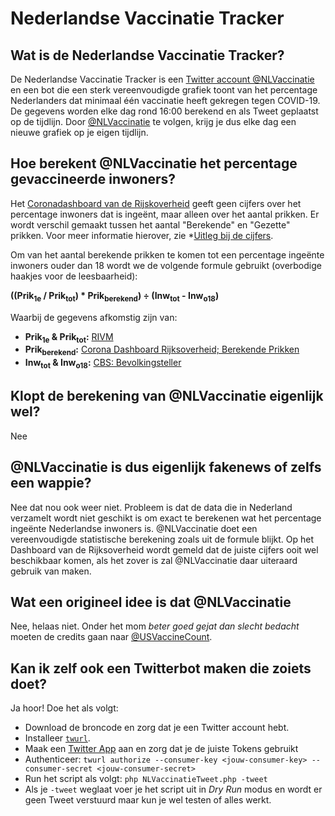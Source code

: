 # Nederlandse Vaccinatie Tracker

## Wat is de Nederlandse Vaccinatie Tracker?
De Nederlandse Vaccinatie Tracker is een [Twitter account @NLVaccinatie](https://twitter.com/NLVaccinatie) en een bot die een sterk vereenvoudigde grafiek toont van het percentage Nederlanders dat minimaal één vaccinatie heeft gekregen tegen COVID-19. De gegevens worden elke dag rond 16:00 berekend en als Tweet geplaatst op de tijdlijn. Door [@NLVaccinatie](https://twitter.com/NLVaccinatie) te volgen, krijg je dus elke dag een nieuwe grafiek op je eigen tijdlijn.

## Hoe berekent @NLVaccinatie het percentage gevaccineerde inwoners?
Het [Coronadashboard van de Rijskoverheid](https://coronadashboard.rijksoverheid.nl/) geeft geen cijfers over het percentage inwoners dat is ingeënt, maar alleen over het aantal prikken. Er wordt verschil gemaakt tussen het aantal "Berekende" en "Gezette" prikken. Voor meer informatie hierover, zie *[Uitleg bij de cijfers](https://coronadashboard.rijksoverheid.nl/verantwoording#vaccinatie).

Om van het aantal berekende prikken te komen tot een percentage ingeënte inwoners ouder dan 18 wordt we de volgende formule gebruikt (overbodige haakjes voor de leesbaarheid):

**((Prik<sub>1e</sub> / Prik<sub>tot</sub>) * Prik<sub>berekend</sub>) ÷ (Inw<sub>tot</sub> - Inw<sub>o18</sub>)**

Waarbij de gegevens afkomstig zijn van:
- **Prik<sub>1e</sub> &amp; Prik<sub>tot</sub>:** [RIVM](https://www.rivm.nl/covid-19-vaccinatie/cijfers-vaccinatieprogramma)
- **Prik<sub>berekend</sub>:** [Corona Dashboard Rijksoverheid; Berekende Prikken](https://coronadashboard.rijksoverheid.nl/landelijk/vaccinaties)
- **Inw<sub>tot</sub> & Inw<sub>o18</sub>:** [CBS: Bevolkingsteller](https://www.cbs.nl/nl-nl/visualisaties/dashboard-bevolking/bevolkingsteller/)

## Klopt de berekening van @NLVaccinatie eigenlijk wel?
Nee

## @NLVaccinatie is dus eigenlijk fakenews of zelfs een wappie?
Nee dat nou ook weer niet. Probleem is dat de data die in Nederland verzamelt wordt niet geschikt is om exact te berekenen wat het percentage ingeënte Nederlandse inwoners is. @NLVaccinatie doet een vereenvoudigde statistische berekening zoals uit de formule blijkt. Op het Dashboard van de Rijksoverheid wordt gemeld dat de juiste cijfers ooit wel beschikbaar komen, als het zover is zal @NLVaccinatie daar uiteraard gebruik van maken.

## Wat een origineel idee is dat @NLVaccinatie
Nee, helaas niet. Onder het mom *beter goed gejat dan slecht bedacht* moeten de credits gaan naar [@USVaccineCount](https://twitter.com/USVaccineCount).

## Kan ik zelf ook een Twitterbot maken die zoiets doet?
Ja hoor! Doe het als volgt:
- Download de broncode en zorg dat je een Twitter account hebt.
- Installeer [`twurl`](https://github.com/twitter/twurl). 
- Maak een [Twitter App](https://developer.twitter.com/en/docs/apps/overview) aan en zorg dat je de juiste Tokens gebruikt
- Authenticeer: `twurl authorize --consumer-key <jouw-consumer-key> --consumer-secret <jouw-consumer-secret>`
- Run het script als volgt: `php NLVaccinatieTweet.php -tweet`
- Als je `-tweet` weglaat voer je het script uit in *Dry Run* modus en wordt er geen Tweet verstuurd maar kun je wel testen of alles werkt.